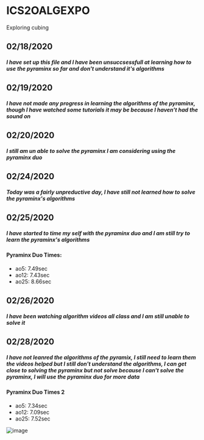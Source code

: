 # ICS2OALGEXPO
Exploring cubing

<h2>
02/18/2020
 

##### I have set up this file and I have been unsuccsessfull at learning how to use the pyraminx so far and don't understand it's algorithms

## 02/19/2020

##### I have not made any progress in learning the algorithms of the pyraminx, though I have watched some tutorials it may be because I haven't had the sound on

## 02/20/2020

##### I still am un able to solve the pyraminx I am considering using the pyraminx duo

## 02/24/2020

##### Today was a fairly unpreductive day, I have still not learned how to solve the pyraminx's algorithms

## 02/25/2020

##### I have started to time my self with the pyraminx duo and I am still try to learn the pyraminx's algorithms
#### Pyraminx Duo Times:
* ao5: 7.49sec
* ao12: 7.43sec
* ao25: 8.66sec

## 02/26/2020

##### I have been watching algorithm videos all class and I am still unable to solve it

## 02/28/2020

##### I have not leanred the algorithms of the pyramix, I still need to learn them the videos helped but I still don't understand the algorithms, I can get close to solving the pyraminx but not solve because I can't solve the pyraminx, I will use the pyraminx duo for more data

#### Pyraminx Duo Times 2
* ao5: 7.34sec
* ao12: 7.09sec
* ao25: 7.52sec

![image](https://upload.wikimedia.org/wikipedia/commons/d/d9/Pyraminx_Duo.jpg)
